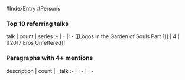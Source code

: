 #IndexEntry #Persons

### Top 10 referring talks
talk | count | series
:- | - |: -
[[Logos in the Garden of Souls Part 1]] | 4 | [[2017 Eros Unfettered]]

### Paragraphs with 4+ mentions
description | count | &nbsp;&nbsp;talk
:- | : - | : -

